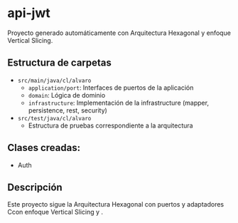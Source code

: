 # api-jwt

Proyecto generado automáticamente con Arquitectura Hexagonal y enfoque Vertical Slicing.

## Estructura de carpetas

- `src/main/java/cl/alvaro`
  - `application/port`: Interfaces de puertos de la aplicación
  - `domain`: Lógica de dominio
  - `infrastructure`: Implementación de la infrastructure (mapper, persistence, rest, security)
- `src/test/java/cl/alvaro`
  - Estructura de pruebas correspondiente a la arquitectura

## Clases creadas:
- Auth

## Descripción
Este proyecto sigue la Arquitectura Hexagonal con puertos y adaptadores Ccon enfoque Vertical Slicing y .
